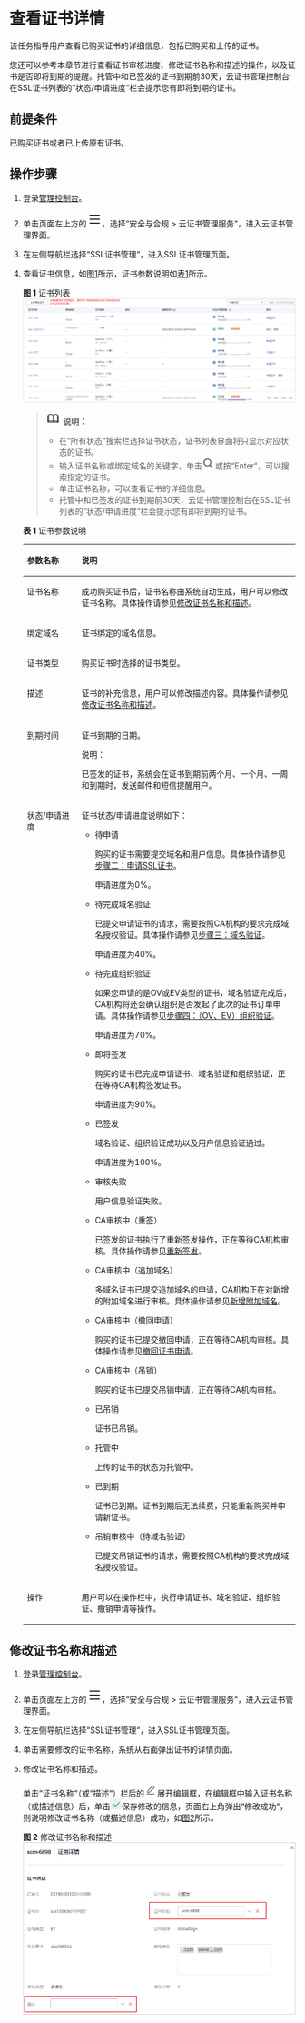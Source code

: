 # 查看证书详情<a name="ZH-CN_TOPIC_0000001170744952"></a>

该任务指导用户查看已购买证书的详细信息，包括已购买和上传的证书。

您还可以参考本章节进行查看证书审核进度、修改证书名称和描述的操作，以及证书是否即将到期的提醒。托管中和已签发的证书到期前30天，云证书管理控制台在SSL证书列表的“状态/申请进度“栏会提示您有即将到期的证书。

## 前提条件<a name="zh-cn_topic_0000001215578715_zh-cn_topic_0000001124519785_zh-cn_topic_0110866182_section556861155951"></a>

已购买证书或者已上传原有证书。

## 操作步骤<a name="zh-cn_topic_0000001215578715_zh-cn_topic_0000001124519785_zh-cn_topic_0110866182_section408105191602"></a>

1.  登录[管理控制台](https://console.huaweicloud.com/)。
2.  单击页面左上方的![](figures/icon-servicelist.png)，选择“安全与合规  \>  云证书管理服务“，进入云证书管理界面。
3.  在左侧导航栏选择“SSL证书管理“，进入SSL证书管理页面。
4.  查看证书信息，如[图1](#zh-cn_topic_0000001215578715_zh-cn_topic_0000001124519785_zh-cn_topic_0110866182_fig1864632765513)所示，证书参数说明如[表1](#zh-cn_topic_0000001215578715_zh-cn_topic_0000001124519785_zh-cn_topic_0110866182_table1731752125212)所示。

    **图 1**  证书列表<a name="zh-cn_topic_0000001215578715_zh-cn_topic_0000001124519785_zh-cn_topic_0110866182_fig1864632765513"></a>  
    ![](figures/证书列表.png "证书列表")

    >![](public_sys-resources/icon-note.gif) **说明：** 
    >-   在“所有状态“搜索栏选择证书状态，证书列表界面将只显示对应状态的证书。
    >-   输入证书名称或绑定域名的关键字，单击![](figures/icon-search.png)或按“Enter“，可以搜索指定的证书。
    >-   单击证书名称，可以查看证书的详细信息。
    >-   托管中和已签发的证书到期前30天，云证书管理控制台在SSL证书列表的“状态/申请进度“栏会提示您有即将到期的证书。

    **表 1**  证书参数说明

    <a name="zh-cn_topic_0000001215578715_zh-cn_topic_0000001124519785_zh-cn_topic_0110866182_table1731752125212"></a>
    <table><thead align="left"><tr id="zh-cn_topic_0000001215578715_zh-cn_topic_0000001124519785_zh-cn_topic_0110866182_row17485275216"><th class="cellrowborder" valign="top" width="20%" id="mcps1.2.3.1.1"><p id="zh-cn_topic_0000001215578715_zh-cn_topic_0000001124519785_zh-cn_topic_0110866182_p12414527529"><a name="zh-cn_topic_0000001215578715_zh-cn_topic_0000001124519785_zh-cn_topic_0110866182_p12414527529"></a><a name="zh-cn_topic_0000001215578715_zh-cn_topic_0000001124519785_zh-cn_topic_0110866182_p12414527529"></a>参数名称</p>
    </th>
    <th class="cellrowborder" valign="top" width="80%" id="mcps1.2.3.1.2"><p id="zh-cn_topic_0000001215578715_zh-cn_topic_0000001124519785_zh-cn_topic_0110866182_p4410529525"><a name="zh-cn_topic_0000001215578715_zh-cn_topic_0000001124519785_zh-cn_topic_0110866182_p4410529525"></a><a name="zh-cn_topic_0000001215578715_zh-cn_topic_0000001124519785_zh-cn_topic_0110866182_p4410529525"></a>说明</p>
    </th>
    </tr>
    </thead>
    <tbody><tr id="zh-cn_topic_0000001215578715_zh-cn_topic_0000001124519785_zh-cn_topic_0110866182_row641052195214"><td class="cellrowborder" valign="top" width="20%" headers="mcps1.2.3.1.1 "><p id="zh-cn_topic_0000001215578715_zh-cn_topic_0000001124519785_zh-cn_topic_0110866182_p124352105219"><a name="zh-cn_topic_0000001215578715_zh-cn_topic_0000001124519785_zh-cn_topic_0110866182_p124352105219"></a><a name="zh-cn_topic_0000001215578715_zh-cn_topic_0000001124519785_zh-cn_topic_0110866182_p124352105219"></a>证书名称</p>
    </td>
    <td class="cellrowborder" valign="top" width="80%" headers="mcps1.2.3.1.2 "><p id="zh-cn_topic_0000001215578715_zh-cn_topic_0000001124519785_zh-cn_topic_0110866182_p20405216521"><a name="zh-cn_topic_0000001215578715_zh-cn_topic_0000001124519785_zh-cn_topic_0110866182_p20405216521"></a><a name="zh-cn_topic_0000001215578715_zh-cn_topic_0000001124519785_zh-cn_topic_0110866182_p20405216521"></a>成功购买证书后，证书名称由系统自动生成，用户可以修改证书名称。具体操作请参见<a href="#zh-cn_topic_0000001215578715_zh-cn_topic_0000001124519785_zh-cn_topic_0110866182_section7550844182213">修改证书名称和描述</a>。</p>
    </td>
    </tr>
    <tr id="zh-cn_topic_0000001215578715_zh-cn_topic_0000001124519785_zh-cn_topic_0110866182_row1445217527"><td class="cellrowborder" valign="top" width="20%" headers="mcps1.2.3.1.1 "><p id="zh-cn_topic_0000001215578715_zh-cn_topic_0000001124519785_zh-cn_topic_0110866182_p3425265210"><a name="zh-cn_topic_0000001215578715_zh-cn_topic_0000001124519785_zh-cn_topic_0110866182_p3425265210"></a><a name="zh-cn_topic_0000001215578715_zh-cn_topic_0000001124519785_zh-cn_topic_0110866182_p3425265210"></a>绑定域名</p>
    </td>
    <td class="cellrowborder" valign="top" width="80%" headers="mcps1.2.3.1.2 "><p id="zh-cn_topic_0000001215578715_zh-cn_topic_0000001124519785_zh-cn_topic_0110866182_p341523520"><a name="zh-cn_topic_0000001215578715_zh-cn_topic_0000001124519785_zh-cn_topic_0110866182_p341523520"></a><a name="zh-cn_topic_0000001215578715_zh-cn_topic_0000001124519785_zh-cn_topic_0110866182_p341523520"></a>证书绑定的域名信息。</p>
    </td>
    </tr>
    <tr id="zh-cn_topic_0000001215578715_zh-cn_topic_0000001124519785_zh-cn_topic_0110866182_row141252195216"><td class="cellrowborder" valign="top" width="20%" headers="mcps1.2.3.1.1 "><p id="zh-cn_topic_0000001215578715_zh-cn_topic_0000001124519785_zh-cn_topic_0110866182_p4425211525"><a name="zh-cn_topic_0000001215578715_zh-cn_topic_0000001124519785_zh-cn_topic_0110866182_p4425211525"></a><a name="zh-cn_topic_0000001215578715_zh-cn_topic_0000001124519785_zh-cn_topic_0110866182_p4425211525"></a>证书类型</p>
    </td>
    <td class="cellrowborder" valign="top" width="80%" headers="mcps1.2.3.1.2 "><p id="zh-cn_topic_0000001215578715_zh-cn_topic_0000001124519785_zh-cn_topic_0110866182_p97320516115"><a name="zh-cn_topic_0000001215578715_zh-cn_topic_0000001124519785_zh-cn_topic_0110866182_p97320516115"></a><a name="zh-cn_topic_0000001215578715_zh-cn_topic_0000001124519785_zh-cn_topic_0110866182_p97320516115"></a>购买证书时选择的证书类型。</p>
    </td>
    </tr>
    <tr id="zh-cn_topic_0000001215578715_zh-cn_topic_0000001124519785_zh-cn_topic_0110866182_row14417521521"><td class="cellrowborder" valign="top" width="20%" headers="mcps1.2.3.1.1 "><p id="zh-cn_topic_0000001215578715_zh-cn_topic_0000001124519785_zh-cn_topic_0110866182_p141652165214"><a name="zh-cn_topic_0000001215578715_zh-cn_topic_0000001124519785_zh-cn_topic_0110866182_p141652165214"></a><a name="zh-cn_topic_0000001215578715_zh-cn_topic_0000001124519785_zh-cn_topic_0110866182_p141652165214"></a>描述</p>
    </td>
    <td class="cellrowborder" valign="top" width="80%" headers="mcps1.2.3.1.2 "><p id="zh-cn_topic_0000001215578715_zh-cn_topic_0000001124519785_zh-cn_topic_0110866182_p194155220527"><a name="zh-cn_topic_0000001215578715_zh-cn_topic_0000001124519785_zh-cn_topic_0110866182_p194155220527"></a><a name="zh-cn_topic_0000001215578715_zh-cn_topic_0000001124519785_zh-cn_topic_0110866182_p194155220527"></a>证书的补充信息，用户可以修改描述内容。具体操作请参见<a href="#zh-cn_topic_0000001215578715_zh-cn_topic_0000001124519785_zh-cn_topic_0110866182_section7550844182213">修改证书名称和描述</a>。</p>
    </td>
    </tr>
    <tr id="zh-cn_topic_0000001215578715_zh-cn_topic_0000001124519785_zh-cn_topic_0110866182_row18681853135313"><td class="cellrowborder" valign="top" width="20%" headers="mcps1.2.3.1.1 "><p id="zh-cn_topic_0000001215578715_zh-cn_topic_0000001124519785_zh-cn_topic_0110866182_p146811753105318"><a name="zh-cn_topic_0000001215578715_zh-cn_topic_0000001124519785_zh-cn_topic_0110866182_p146811753105318"></a><a name="zh-cn_topic_0000001215578715_zh-cn_topic_0000001124519785_zh-cn_topic_0110866182_p146811753105318"></a>到期时间</p>
    </td>
    <td class="cellrowborder" valign="top" width="80%" headers="mcps1.2.3.1.2 "><p id="zh-cn_topic_0000001215578715_zh-cn_topic_0000001124519785_zh-cn_topic_0110866182_p26811753125317"><a name="zh-cn_topic_0000001215578715_zh-cn_topic_0000001124519785_zh-cn_topic_0110866182_p26811753125317"></a><a name="zh-cn_topic_0000001215578715_zh-cn_topic_0000001124519785_zh-cn_topic_0110866182_p26811753125317"></a>证书到期的日期。</p>
    <div class="note" id="zh-cn_topic_0000001215578715_zh-cn_topic_0000001124519785_zh-cn_topic_0110866182_note5523451143012"><a name="zh-cn_topic_0000001215578715_zh-cn_topic_0000001124519785_zh-cn_topic_0110866182_note5523451143012"></a><a name="zh-cn_topic_0000001215578715_zh-cn_topic_0000001124519785_zh-cn_topic_0110866182_note5523451143012"></a><span class="notetitle"> 说明： </span><div class="notebody"><p id="zh-cn_topic_0000001215578715_zh-cn_topic_0000001124519785_zh-cn_topic_0110866182_p0523151113011"><a name="zh-cn_topic_0000001215578715_zh-cn_topic_0000001124519785_zh-cn_topic_0110866182_p0523151113011"></a><a name="zh-cn_topic_0000001215578715_zh-cn_topic_0000001124519785_zh-cn_topic_0110866182_p0523151113011"></a>已签发的证书，系统会在证书到期前两个月、一个月、一周和到期时，发送邮件和短信提醒用户。</p>
    </div></div>
    </td>
    </tr>
    <tr id="zh-cn_topic_0000001215578715_zh-cn_topic_0000001124519785_zh-cn_topic_0110866182_row034581514542"><td class="cellrowborder" valign="top" width="20%" headers="mcps1.2.3.1.1 "><p id="zh-cn_topic_0000001215578715_zh-cn_topic_0000001124519785_zh-cn_topic_0110866182_p123451715185416"><a name="zh-cn_topic_0000001215578715_zh-cn_topic_0000001124519785_zh-cn_topic_0110866182_p123451715185416"></a><a name="zh-cn_topic_0000001215578715_zh-cn_topic_0000001124519785_zh-cn_topic_0110866182_p123451715185416"></a>状态/申请进度</p>
    </td>
    <td class="cellrowborder" valign="top" width="80%" headers="mcps1.2.3.1.2 "><p id="zh-cn_topic_0000001215578715_zh-cn_topic_0000001124519785_zh-cn_topic_0110866182_p1275612415912"><a name="zh-cn_topic_0000001215578715_zh-cn_topic_0000001124519785_zh-cn_topic_0110866182_p1275612415912"></a><a name="zh-cn_topic_0000001215578715_zh-cn_topic_0000001124519785_zh-cn_topic_0110866182_p1275612415912"></a>证书状态/申请进度说明如下：</p>
    <a name="zh-cn_topic_0000001215578715_zh-cn_topic_0000001124519785_zh-cn_topic_0110866182_ul39355114576"></a><a name="zh-cn_topic_0000001215578715_zh-cn_topic_0000001124519785_zh-cn_topic_0110866182_ul39355114576"></a><ul id="zh-cn_topic_0000001215578715_zh-cn_topic_0000001124519785_zh-cn_topic_0110866182_ul39355114576"><li>待申请<p id="zh-cn_topic_0000001215578715_zh-cn_topic_0000001124519785_zh-cn_topic_0110866182_p173454865117"><a name="zh-cn_topic_0000001215578715_zh-cn_topic_0000001124519785_zh-cn_topic_0110866182_p173454865117"></a><a name="zh-cn_topic_0000001215578715_zh-cn_topic_0000001124519785_zh-cn_topic_0110866182_p173454865117"></a>购买的证书需要提交域名和用户信息。具体操作请参见<a href="步骤二-申请SSL证书.md#ZH-CN_TOPIC_0000001216146273">步骤二：申请SSL证书</a>。</p>
    <p id="zh-cn_topic_0000001215578715_zh-cn_topic_0000001124519785_zh-cn_topic_0110866182_p71141114421"><a name="zh-cn_topic_0000001215578715_zh-cn_topic_0000001124519785_zh-cn_topic_0110866182_p71141114421"></a><a name="zh-cn_topic_0000001215578715_zh-cn_topic_0000001124519785_zh-cn_topic_0110866182_p71141114421"></a>申请进度为0%。</p>
    </li><li>待完成域名验证<p id="zh-cn_topic_0000001215578715_zh-cn_topic_0000001124519785_zh-cn_topic_0110866182_p1093315485583"><a name="zh-cn_topic_0000001215578715_zh-cn_topic_0000001124519785_zh-cn_topic_0110866182_p1093315485583"></a><a name="zh-cn_topic_0000001215578715_zh-cn_topic_0000001124519785_zh-cn_topic_0110866182_p1093315485583"></a>已提交申请证书的请求，需要按照CA机构的要求完成域名授权验证。具体操作请参见<a href="步骤三-域名验证.md#ZH-CN_TOPIC_0000001215904789">步骤三：域名验证</a>。</p>
    <p id="zh-cn_topic_0000001215578715_zh-cn_topic_0000001124519785_zh-cn_topic_0110866182_p123191539105619"><a name="zh-cn_topic_0000001215578715_zh-cn_topic_0000001124519785_zh-cn_topic_0110866182_p123191539105619"></a><a name="zh-cn_topic_0000001215578715_zh-cn_topic_0000001124519785_zh-cn_topic_0110866182_p123191539105619"></a>申请进度为40%。</p>
    </li><li>待完成组织验证<p id="zh-cn_topic_0000001215578715_zh-cn_topic_0000001124519785_zh-cn_topic_0110866182_p10697812124419"><a name="zh-cn_topic_0000001215578715_zh-cn_topic_0000001124519785_zh-cn_topic_0110866182_p10697812124419"></a><a name="zh-cn_topic_0000001215578715_zh-cn_topic_0000001124519785_zh-cn_topic_0110866182_p10697812124419"></a>如果您申请的是OV或EV类型的证书，域名验证完成后，CA机构将还会确认组织是否发起了此次的证书订单申请。具体操作请参见<a href="步骤四-（OV-EV）组织验证.md#ZH-CN_TOPIC_0000001170266468">步骤四：（OV、EV）组织验证</a>。</p>
    <p id="zh-cn_topic_0000001215578715_zh-cn_topic_0000001124519785_zh-cn_topic_0110866182_p72051145165612"><a name="zh-cn_topic_0000001215578715_zh-cn_topic_0000001124519785_zh-cn_topic_0110866182_p72051145165612"></a><a name="zh-cn_topic_0000001215578715_zh-cn_topic_0000001124519785_zh-cn_topic_0110866182_p72051145165612"></a>申请进度为70%。</p>
    </li><li>即将签发<p id="zh-cn_topic_0000001215578715_zh-cn_topic_0000001124519785_zh-cn_topic_0110866182_p676212281211"><a name="zh-cn_topic_0000001215578715_zh-cn_topic_0000001124519785_zh-cn_topic_0110866182_p676212281211"></a><a name="zh-cn_topic_0000001215578715_zh-cn_topic_0000001124519785_zh-cn_topic_0110866182_p676212281211"></a>购买的证书已完成申请证书、域名验证和组织验证，正在等待CA机构签发证书。</p>
    <p id="zh-cn_topic_0000001215578715_zh-cn_topic_0000001124519785_zh-cn_topic_0110866182_p2506126174314"><a name="zh-cn_topic_0000001215578715_zh-cn_topic_0000001124519785_zh-cn_topic_0110866182_p2506126174314"></a><a name="zh-cn_topic_0000001215578715_zh-cn_topic_0000001124519785_zh-cn_topic_0110866182_p2506126174314"></a>申请进度为90%。</p>
    </li><li>已签发<p id="zh-cn_topic_0000001215578715_zh-cn_topic_0000001124519785_zh-cn_topic_0110866182_p15156155684914"><a name="zh-cn_topic_0000001215578715_zh-cn_topic_0000001124519785_zh-cn_topic_0110866182_p15156155684914"></a><a name="zh-cn_topic_0000001215578715_zh-cn_topic_0000001124519785_zh-cn_topic_0110866182_p15156155684914"></a>域名验证、组织验证成功以及用户信息验证通过。</p>
    <p id="zh-cn_topic_0000001215578715_zh-cn_topic_0000001124519785_zh-cn_topic_0110866182_p5112105735615"><a name="zh-cn_topic_0000001215578715_zh-cn_topic_0000001124519785_zh-cn_topic_0110866182_p5112105735615"></a><a name="zh-cn_topic_0000001215578715_zh-cn_topic_0000001124519785_zh-cn_topic_0110866182_p5112105735615"></a>申请进度为100%。</p>
    </li><li>审核失败<p id="zh-cn_topic_0000001215578715_zh-cn_topic_0000001124519785_zh-cn_topic_0110866182_p21226490577"><a name="zh-cn_topic_0000001215578715_zh-cn_topic_0000001124519785_zh-cn_topic_0110866182_p21226490577"></a><a name="zh-cn_topic_0000001215578715_zh-cn_topic_0000001124519785_zh-cn_topic_0110866182_p21226490577"></a>用户信息验证失败。</p>
    </li><li>CA审核中（重签）<p id="zh-cn_topic_0000001215578715_zh-cn_topic_0000001124519785_p12249165444519"><a name="zh-cn_topic_0000001215578715_zh-cn_topic_0000001124519785_p12249165444519"></a><a name="zh-cn_topic_0000001215578715_zh-cn_topic_0000001124519785_p12249165444519"></a>已签发的证书执行了重新签发操作，正在等待CA机构审核。具体操作请参见<a href="重新签发.md#ZH-CN_TOPIC_0000001216304859">重新签发</a>。</p>
    </li><li>CA审核中（追加域名）<p id="zh-cn_topic_0000001215578715_zh-cn_topic_0000001124519785_zh-cn_topic_0110866182_p9715162017577"><a name="zh-cn_topic_0000001215578715_zh-cn_topic_0000001124519785_zh-cn_topic_0110866182_p9715162017577"></a><a name="zh-cn_topic_0000001215578715_zh-cn_topic_0000001124519785_zh-cn_topic_0110866182_p9715162017577"></a>多域名证书已提交追加域名的申请，CA机构正在对新增的附加域名进行审核。具体操作请参见<a href="新增附加域名.md#ZH-CN_TOPIC_0000001216304855">新增附加域名</a>。</p>
    </li><li>CA审核中（撤回申请）<p id="zh-cn_topic_0000001215578715_zh-cn_topic_0000001124519785_zh-cn_topic_0110866182_p4805142810582"><a name="zh-cn_topic_0000001215578715_zh-cn_topic_0000001124519785_zh-cn_topic_0110866182_p4805142810582"></a><a name="zh-cn_topic_0000001215578715_zh-cn_topic_0000001124519785_zh-cn_topic_0110866182_p4805142810582"></a>购买的证书已提交撤回申请，正在等待CA机构审核。具体操作请参见<a href="撤回SSL证书申请.md#ZH-CN_TOPIC_0000001170266472">撤回证书申请</a>。</p>
    </li><li>CA审核中（吊销）<p id="zh-cn_topic_0000001215578715_zh-cn_topic_0000001124519785_zh-cn_topic_0110866182_p4193203014583"><a name="zh-cn_topic_0000001215578715_zh-cn_topic_0000001124519785_zh-cn_topic_0110866182_p4193203014583"></a><a name="zh-cn_topic_0000001215578715_zh-cn_topic_0000001124519785_zh-cn_topic_0110866182_p4193203014583"></a>购买的证书已提交吊销申请，正在等待CA机构审核。</p>
    </li><li>已吊销<p id="zh-cn_topic_0000001215578715_zh-cn_topic_0000001124519785_zh-cn_topic_0110866182_p83397343533"><a name="zh-cn_topic_0000001215578715_zh-cn_topic_0000001124519785_zh-cn_topic_0110866182_p83397343533"></a><a name="zh-cn_topic_0000001215578715_zh-cn_topic_0000001124519785_zh-cn_topic_0110866182_p83397343533"></a>证书已吊销。</p>
    </li><li>托管中<p id="zh-cn_topic_0000001215578715_zh-cn_topic_0000001124519785_zh-cn_topic_0110866182_p13842212232"><a name="zh-cn_topic_0000001215578715_zh-cn_topic_0000001124519785_zh-cn_topic_0110866182_p13842212232"></a><a name="zh-cn_topic_0000001215578715_zh-cn_topic_0000001124519785_zh-cn_topic_0110866182_p13842212232"></a>上传的证书的状态为托管中。</p>
    </li><li>已到期<p id="zh-cn_topic_0000001215578715_zh-cn_topic_0000001124519785_zh-cn_topic_0110866182_p1181668105818"><a name="zh-cn_topic_0000001215578715_zh-cn_topic_0000001124519785_zh-cn_topic_0110866182_p1181668105818"></a><a name="zh-cn_topic_0000001215578715_zh-cn_topic_0000001124519785_zh-cn_topic_0110866182_p1181668105818"></a>证书已到期。证书到期后无法续费，只能重新购买并申请新证书。</p>
    </li><li>吊销审核中（待域名验证）<p id="zh-cn_topic_0000001215578715_p119241454611"><a name="zh-cn_topic_0000001215578715_p119241454611"></a><a name="zh-cn_topic_0000001215578715_p119241454611"></a>已提交吊销证书的请求，需要按照CA机构的要求完成域名授权验证。</p>
    </li></ul>
    </td>
    </tr>
    <tr id="zh-cn_topic_0000001215578715_zh-cn_topic_0000001124519785_zh-cn_topic_0110866182_row1450415155182"><td class="cellrowborder" valign="top" width="20%" headers="mcps1.2.3.1.1 "><p id="zh-cn_topic_0000001215578715_zh-cn_topic_0000001124519785_zh-cn_topic_0110866182_p125041615151820"><a name="zh-cn_topic_0000001215578715_zh-cn_topic_0000001124519785_zh-cn_topic_0110866182_p125041615151820"></a><a name="zh-cn_topic_0000001215578715_zh-cn_topic_0000001124519785_zh-cn_topic_0110866182_p125041615151820"></a>操作</p>
    </td>
    <td class="cellrowborder" valign="top" width="80%" headers="mcps1.2.3.1.2 "><p id="zh-cn_topic_0000001215578715_zh-cn_topic_0000001124519785_zh-cn_topic_0110866182_p450551531817"><a name="zh-cn_topic_0000001215578715_zh-cn_topic_0000001124519785_zh-cn_topic_0110866182_p450551531817"></a><a name="zh-cn_topic_0000001215578715_zh-cn_topic_0000001124519785_zh-cn_topic_0110866182_p450551531817"></a>用户可以在操作栏中，执行申请证书、域名验证、组织验证、撤销申请等操作。</p>
    </td>
    </tr>
    </tbody>
    </table>


## 修改证书名称和描述<a name="zh-cn_topic_0000001215578715_zh-cn_topic_0000001124519785_zh-cn_topic_0110866182_section7550844182213"></a>

1.  登录[管理控制台](https://console.huaweicloud.com/)。
2.  单击页面左上方的![](figures/icon-servicelist.png)，选择“安全与合规  \>  云证书管理服务“，进入云证书管理界面。
3.  在左侧导航栏选择“SSL证书管理“，进入SSL证书管理页面。
4.  单击需要修改的证书名称，系统从右面弹出证书的详情页面。
5.  修改证书名称和描述。

    单击“证书名称“（或“描述“）栏后的![](figures/icon-edit.png)展开编辑框，在编辑框中输入证书名称（或描述信息）后，单击![](figures/icon-complete.png)保存修改的信息，页面右上角弹出“修改成功“，则说明修改证书名称（或描述信息）成功，如[图2](#zh-cn_topic_0000001215578715_zh-cn_topic_0000001124519785_zh-cn_topic_0110866182_fig989510710273)所示。

    **图 2**  修改证书名称和描述<a name="zh-cn_topic_0000001215578715_zh-cn_topic_0000001124519785_zh-cn_topic_0110866182_fig989510710273"></a>  
    ![](figures/修改证书名称和描述.png "修改证书名称和描述")


